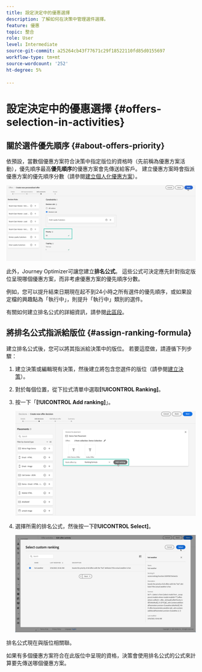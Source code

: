 ```yaml
---
title: 設定決定中的優惠選擇
description: 了解如何在決策中管理選件選擇。
feature: 優惠
topic: 整合
role: User
level: Intermediate
source-git-commit: a25264cb43f77671c29f18522110fd85d0155697
workflow-type: tm+mt
source-wordcount: '252'
ht-degree: 5%

---
```


# 設定決定中的優惠選擇 {#offers-selection-in-activities}

## 關於選件優先順序 {#about-offers-priority}

依預設，當數個優惠方案符合決策中指定版位的資格時（先前稱為優惠方案活動），優先順序最高&#x200B;**優先順序**&#x200B;的優惠方案會先傳送給客戶。 建立優惠方案時會指派優惠方案的優先順序分數（請參閱[建立個人化優惠方案](../offer-library/creating-personalized-offers.md)）。

![](../../assets/offer-priority.png)

此外，Journey Optimizer可讓您建立&#x200B;**排名公式**。 這些公式可決定應先針對指定版位呈現哪個優惠方案，而非考慮優惠方案的優先順序分數。

例如，您可以提升結束日期現在起不到24小時之所有選件的優先順序，或如果設定檔的興趣點為「執行中」，則提升「執行中」類別的選件。

有關如何建立排名公式的詳細資訊，請參閱[此區段](../offer-library/create-ranking-formulas.md)。

## 將排名公式指派給版位 {#assign-ranking-formula}

建立排名公式後，您可以將其指派給決策中的版位。 若要這麼做，請遵循下列步驟：

1. 建立決策或編輯現有決策，然後建立將包含您選件的版位（請參閱[建立決策](../offer-activities/create-offer-activities.md)）。

1. 對於每個位置，從下拉式清單中選取&#x200B;**[!UICONTROL Ranking]**。

1. 按一下「**[!UICONTROL Add ranking]**」。

   ![](../../assets/offer-activity-ranking.png)

1. 選擇所需的排名公式，然後按一下&#x200B;**[!UICONTROL Select]**。

   ![](../../assets/ranking-selection.png)

排名公式現在與版位相關聯。

如果有多個優惠方案符合在此版位中呈現的資格，決策會使用排名公式的公式來計算要先傳送哪個優惠方案。
